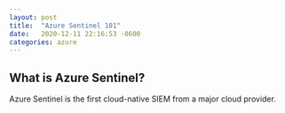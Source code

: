 ```yaml
---
layout: post
title:  "Azure Sentinel 101"
date:   2020-12-11 22:16:53 -0600
categories: azure
---
```

## What is Azure Sentinel?

Azure Sentinel is the first cloud-native SIEM from a major cloud provider.
